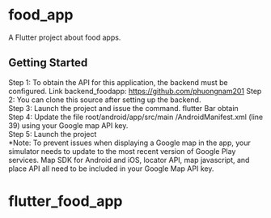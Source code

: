 # food_app

A Flutter project about food apps.

## Getting Started

Step 1: To obtain the API for this application, the backend must be configured. Link backend_foodapp: https://github.com/phuongnam201
Step 2: You can clone this source after setting up the backend.  
Step 3: Launch the project and issue the command. flutter Bar obtain  
Step 4: Update the file root/android/app/src/main /AndroidManifest.xml (line 39) using your Google map API key.  
Step 5: Launch the project  
\*Note: To prevent issues when displaying a Google map in the app, your simulator needs to update to the most recent version of Google Play services.
Map SDK for Android and iOS, locator API, map javascript, and place API all need to be included in your Google Map API key.

# flutter_food_app
